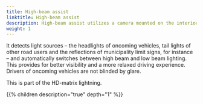 ```yaml
---
title: High-beam assist
linktitle: High-beam assist
description: High-beam assist utilizes a camera mounted on the interior mirror.
weight: 1
---
```



 It detects light sources – the headlights of oncoming vehicles, tail lights of other road users and the reflections of municipality limit signs, for instance – and automatically switches between high beam and low beam lighting. This provides for better visibility and a more relaxed driving experience. Drivers of oncoming vehicles are not blinded by glare. 

This is part of the HD-matrix lightning.


{{% children description="true" depth="1" %}}
